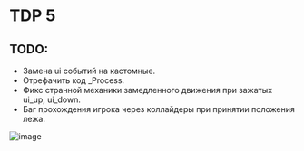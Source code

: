 # TDP 5

## TODO:
* Замена ui событий на кастомные.
* Отрефачить код _Process.
* Фикс странной механики замедленного движения при зажатых ui_up, ui_down.
* Баг прохождения игрока через коллайдеры при принятии положения лежа.

![image](https://github.com/magarich228/TDP5/assets/78496868/e8e352f7-186e-45a4-aea9-f5b1e19b06db)
